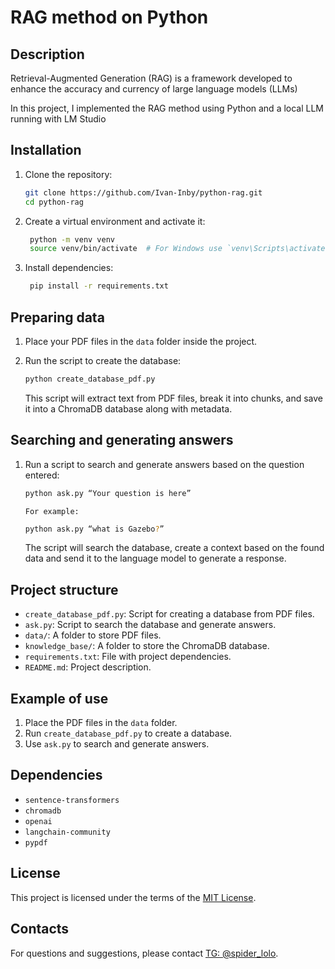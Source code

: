 # RAG method on Python

## Description
Retrieval-Augmented Generation (RAG) is a framework developed to enhance the accuracy and currency of large language models (LLMs)

In this project, I implemented the RAG method using Python and a local LLM running with LM Studio

## Installation

1. Clone the repository:
    ```bash
    git clone https://github.com/Ivan-Inby/python-rag.git
    cd python-rag
    ```

2. Create a virtual environment and activate it:
   ```bash
    python -m venv venv
    source venv/bin/activate  # For Windows use `venv\Scripts\activate`
    ```
3. Install dependencies:
   ```bash
    pip install -r requirements.txt
    ```

## Preparing data
1. Place your PDF files in the `data` folder inside the project.
2. Run the script to create the database:
    ```bash
    python create_database_pdf.py
    ```

   This script will extract text from PDF files, break it into chunks, and save it into a ChromaDB database along with metadata.

## Searching and generating answers
1. Run a script to search and generate answers based on the question entered:
   ```bash
   python ask.py “Your question is here”
   ```
       For example:

    ```bash
    python ask.py “what is Gazebo?”
    ```

    The script will search the database, create a context based on the found data and send it to the language model to generate a response.

## Project structure
- `create_database_pdf.py`: Script for creating a database from PDF files.
- `ask.py`: Script to search the database and generate answers.
- `data/`: A folder to store PDF files.
- `knowledge_base/`: A folder to store the ChromaDB database.
- `requirements.txt`: File with project dependencies.
- `README.md`: Project description.

## Example of use

1. Place the PDF files in the `data` folder.
2. Run `create_database_pdf.py` to create a database.
3. Use `ask.py` to search and generate answers.

## Dependencies

- `sentence-transformers`
- `chromadb`
- `openai`
- `langchain-community`
- `pypdf`

## License

This project is licensed under the terms of the [MIT License](LICENSE).

## Contacts

For questions and suggestions, please contact [TG: @spider_lolo](https://t.me/spider_lolo).
